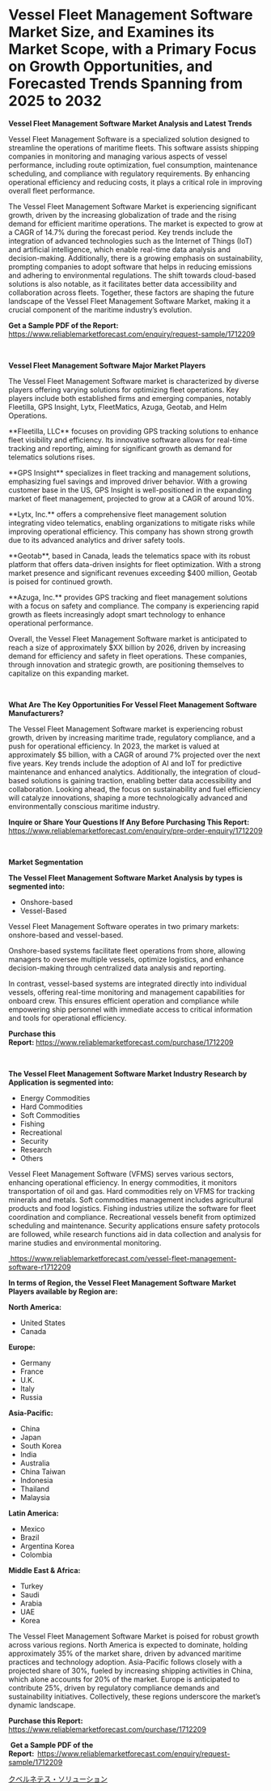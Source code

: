 <p><h1>Vessel Fleet Management Software Market Size, and Examines its Market Scope, with a Primary Focus on Growth Opportunities, and Forecasted Trends Spanning from 2025 to 2032</h1></p><p><strong>Vessel Fleet Management Software Market Analysis and Latest Trends</strong></p>
<p><p>Vessel Fleet Management Software is a specialized solution designed to streamline the operations of maritime fleets. This software assists shipping companies in monitoring and managing various aspects of vessel performance, including route optimization, fuel consumption, maintenance scheduling, and compliance with regulatory requirements. By enhancing operational efficiency and reducing costs, it plays a critical role in improving overall fleet performance.</p><p>The Vessel Fleet Management Software Market is experiencing significant growth, driven by the increasing globalization of trade and the rising demand for efficient maritime operations. The market is expected to grow at a CAGR of 14.7% during the forecast period. Key trends include the integration of advanced technologies such as the Internet of Things (IoT) and artificial intelligence, which enable real-time data analysis and decision-making. Additionally, there is a growing emphasis on sustainability, prompting companies to adopt software that helps in reducing emissions and adhering to environmental regulations. The shift towards cloud-based solutions is also notable, as it facilitates better data accessibility and collaboration across fleets. Together, these factors are shaping the future landscape of the Vessel Fleet Management Software Market, making it a crucial component of the maritime industry’s evolution.</p></p>
<p><strong>Get a Sample PDF of the Report:&nbsp;</strong> <a href="https://www.reliablemarketforecast.com/enquiry/request-sample/1712209?utm_campaign=1105&utm_medium=2&utm_source=Github&utm_content=ia&utm_term=11012025&utm_id=vessel-fleet-management-software">https://www.reliablemarketforecast.com/enquiry/request-sample/1712209</a></p>
<p>&nbsp;</p>
<p><strong>Vessel Fleet Management Software Major Market Players</strong></p>
<p><p>The Vessel Fleet Management Software market is characterized by diverse players offering varying solutions for optimizing fleet operations. Key players include both established firms and emerging companies, notably Fleetilla, GPS Insight, Lytx, FleetMatics, Azuga, Geotab, and Helm Operations.</p><p>**Fleetilla, LLC** focuses on providing GPS tracking solutions to enhance fleet visibility and efficiency. Its innovative software allows for real-time tracking and reporting, aiming for significant growth as demand for telematics solutions rises.</p><p>**GPS Insight** specializes in fleet tracking and management solutions, emphasizing fuel savings and improved driver behavior. With a growing customer base in the US, GPS Insight is well-positioned in the expanding market of fleet management, projected to grow at a CAGR of around 10%.</p><p>**Lytx, Inc.** offers a comprehensive fleet management solution integrating video telematics, enabling organizations to mitigate risks while improving operational efficiency. This company has shown strong growth due to its advanced analytics and driver safety tools.</p><p>**Geotab**, based in Canada, leads the telematics space with its robust platform that offers data-driven insights for fleet optimization. With a strong market presence and significant revenues exceeding $400 million, Geotab is poised for continued growth.</p><p>**Azuga, Inc.** provides GPS tracking and fleet management solutions with a focus on safety and compliance. The company is experiencing rapid growth as fleets increasingly adopt smart technology to enhance operational performance.</p><p>Overall, the Vessel Fleet Management Software market is anticipated to reach a size of approximately $XX billion by 2026, driven by increasing demand for efficiency and safety in fleet operations. These companies, through innovation and strategic growth, are positioning themselves to capitalize on this expanding market.</p></p>
<p>&nbsp;</p>
<p><strong>What Are The Key Opportunities For Vessel Fleet Management Software Manufacturers?</strong></p>
<p><p>The Vessel Fleet Management Software market is experiencing robust growth, driven by increasing maritime trade, regulatory compliance, and a push for operational efficiency. In 2023, the market is valued at approximately $5 billion, with a CAGR of around 7% projected over the next five years. Key trends include the adoption of AI and IoT for predictive maintenance and enhanced analytics. Additionally, the integration of cloud-based solutions is gaining traction, enabling better data accessibility and collaboration. Looking ahead, the focus on sustainability and fuel efficiency will catalyze innovations, shaping a more technologically advanced and environmentally conscious maritime industry.</p></p>
<p><strong>Inquire or Share Your Questions If Any Before Purchasing This Report:</strong> <a href="https://www.reliablemarketforecast.com/enquiry/pre-order-enquiry/1712209?utm_campaign=1105&utm_medium=2&utm_source=Github&utm_content=ia&utm_term=11012025&utm_id=vessel-fleet-management-software">https://www.reliablemarketforecast.com/enquiry/pre-order-enquiry/1712209</a></p>
<p>&nbsp;</p>
<p><strong>Market Segmentation</strong></p>
<p><strong>The Vessel Fleet Management Software Market Analysis by types is segmented into:</strong></p>
<p><ul><li>Onshore-based</li><li>Vessel-Based</li></ul></p>
<p><p>Vessel Fleet Management Software operates in two primary markets: onshore-based and vessel-based. </p><p>Onshore-based systems facilitate fleet operations from shore, allowing managers to oversee multiple vessels, optimize logistics, and enhance decision-making through centralized data analysis and reporting. </p><p>In contrast, vessel-based systems are integrated directly into individual vessels, offering real-time monitoring and management capabilities for onboard crew. This ensures efficient operation and compliance while empowering ship personnel with immediate access to critical information and tools for operational efficiency.</p></p>
<p><strong>Purchase this Report:&nbsp;</strong><a href="https://www.reliablemarketforecast.com/purchase/1712209?utm_campaign=1105&utm_medium=2&utm_source=Github&utm_content=ia&utm_term=11012025&utm_id=vessel-fleet-management-software">https://www.reliablemarketforecast.com/purchase/1712209</a></p>
<p>&nbsp;</p>
<p><strong>The Vessel Fleet Management Software Market Industry Research by Application is segmented into:</strong></p>
<p><ul><li>Energy Commodities</li><li>Hard Commodities</li><li>Soft Commodities</li><li>Fishing</li><li>Recreational</li><li>Security</li><li>Research</li><li>Others</li></ul></p>
<p><p>Vessel Fleet Management Software (VFMS) serves various sectors, enhancing operational efficiency. In energy commodities, it monitors transportation of oil and gas. Hard commodities rely on VFMS for tracking minerals and metals. Soft commodities management includes agricultural products and food logistics. Fishing industries utilize the software for fleet coordination and compliance. Recreational vessels benefit from optimized scheduling and maintenance. Security applications ensure safety protocols are followed, while research functions aid in data collection and analysis for marine studies and environmental monitoring.</p></p>
<p><a href="https://www.reliablemarketforecast.com/vessel-fleet-management-software-r1712209?utm_campaign=1105&utm_medium=2&utm_source=Github&utm_content=ia&utm_term=11012025&utm_id=vessel-fleet-management-software">&nbsp;https://www.reliablemarketforecast.com/vessel-fleet-management-software-r1712209</a></p>
<p><strong>In terms of Region, the Vessel Fleet Management Software Market Players available by Region are:</strong></p>
<p>
    <p> <strong> North America: </strong>
        <ul>
            <li>United States</li>
            <li>Canada</li>
        </ul>
        </p> 
    <p> <strong> Europe: </strong>
        <ul>
            <li>Germany</li>
            <li>France</li>
            <li>U.K.</li>
            <li>Italy</li>
            <li>Russia</li>
        </ul>
        </p> 
    <p> <strong> Asia-Pacific: </strong>
        <ul>
            <li>China</li>
            <li>Japan</li>
            <li>South Korea</li>
            <li>India</li>
            <li>Australia</li>
            <li>China Taiwan</li>
            <li>Indonesia</li>
            <li>Thailand</li>
            <li>Malaysia</li>
        </ul>
        </p> 
    <p> <strong> Latin America: </strong>
        <ul>
            <li>Mexico</li>
            <li>Brazil</li>
            <li>Argentina Korea</li>
            <li>Colombia</li>
        </ul>
        </p> 
    <p> <strong> Middle East & Africa: </strong>
        <ul>
            <li>Turkey</li>
            <li>Saudi</li>
            <li>Arabia</li>
            <li>UAE</li>
            <li>Korea</li>
        </ul>
    </p>
    </p>
<p><p>The Vessel Fleet Management Software Market is poised for robust growth across various regions. North America is expected to dominate, holding approximately 35% of the market share, driven by advanced maritime practices and technology adoption. Asia-Pacific follows closely with a projected share of 30%, fueled by increasing shipping activities in China, which alone accounts for 20% of the market. Europe is anticipated to contribute 25%, driven by regulatory compliance demands and sustainability initiatives. Collectively, these regions underscore the market’s dynamic landscape.</p></p>
<p><strong>Purchase this Report: </strong><a href="https://www.reliablemarketforecast.com/purchase/1712209?utm_campaign=1105&utm_medium=2&utm_source=Github&utm_content=ia&utm_term=11012025&utm_id=vessel-fleet-management-software">https://www.reliablemarketforecast.com/purchase/1712209</a></p>
<p>&nbsp;<strong>Get a Sample PDF of the Report:&nbsp;&nbsp;</strong><a href="https://www.reliablemarketforecast.com/enquiry/request-sample/1712209?utm_campaign=1105&utm_medium=2&utm_source=Github&utm_content=ia&utm_term=11012025&utm_id=vessel-fleet-management-software">https://www.reliablemarketforecast.com/enquiry/request-sample/1712209</a></p>
<p><strong></strong></p>
<p><p><a href="https://github.com/lababdou/Market-Research-Report-List-6/blob/main/248994029860.md?utm_campaign=1105&utm_medium=2&utm_source=Github&utm_content=ia&utm_term=11012025&utm_id=vessel-fleet-management-software">クベルネテス・ソリューション</a></p></p>